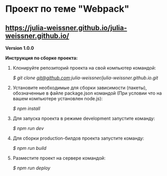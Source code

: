# Проект по теме "Webpack"

## https://julia-weissner.github.io/julia-weissner.github.io/

**Version 1.0.0**

**Инструкция по сборке проекта:**

1. Клонируйте репозиторий проекта на свой компьютер командой:
         
      *$ git clone git@github.com:julia-weissner/julia-weissner.github.io.git*

2. Установите необходимые для сборки зависимости (пакеты), обозначенные в файле package.json командой (При условии что на вашем компьютере установлен node.js):
       
      *$ npm install*  

3. Для запуска проекта в режиме development запустите команду:

      *$ npm run dev*

4. Для сборки production-билдов проекта запустите команду:

     *$ npm run build*

5. Разместите проект на сервере командой:

     *$ npm run deploy*
